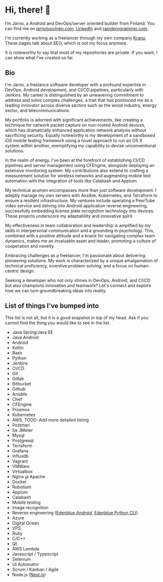 # Hi, there! 👋

I’m Jarno, a Android and DevOps/server oriented builder from Finland. You can find me on [jarnotuovinen.com](http://jarnotuovinen.com), [LinkedIn](https://linkedin.com/in/jarnotuovinen) and [rapidprogrammer.com](http://rapidprogrammer.com).

I'm currently working as a freelancer through my own company [Kranu](https://www.kranu.fi/). These pages talk about SEO, which is not my focus anymore.

It is noteworthy to say that most of my repositories are private. If you want, I can show what I've created so far.

## Bio

I'm Jarno, a freelance software developer with a profound expertise in DevOps, Android development, and CI/CD pipelines, particularly with Jenkins. My career is distinguished by an unwavering commitment to address and solve complex challenges, a trait that has positioned me as a leading innovator across diverse sectors such as the wood industry, energy sector, and telecommunications.

My portfolio is adorned with significant achievements, like creating a technique for network packet capture on non-rooted Android devices, which has dramatically enhanced application network analysis without sacrificing security. Equally noteworthy is my development of a sandboxed iOS mobile testing framework using a novel approach to run an OS X system within another, exemplifying my capability to devise unconventional solutions.

In the realm of energy, I've been at the forefront of establishing CI/CD pipelines and server management using CFEngine, alongside deploying an extensive monitoring system. My contributions also extend to crafting a measurement solution for wireless networks and augmenting mobile test automation with the integration of tools like Calabash and Appium.

My technical acumen encompasses more than just software development. I adeptly manage my own servers with Ansible, Kubernetes, and Terraform to ensure a resilient infrastructure. My ventures include operating a PeerTube video service and delving into Android application reverse engineering, successfully embedding license plate recognition technology into devices. These projects underscore my adaptability and innovative spirit.

My effectiveness in team collaboration and leadership is amplified by my skills in interpersonal communication and a grounding in psychology. This, combined with a positive attitude and a knack for navigating complex team dynamics, makes me an invaluable asset and leader, promoting a culture of cooperation and novelty.

Embracing challenges as a freelancer, I'm passionate about delivering pioneering solutions. My work is characterized by a unique amalgamation of technical proficiency, inventive problem-solving, and a focus on human-centric design.

Seeking a developer who not only shines in DevOps, Android, and CI/CD but also champions innovation and teamwork? Let's connect and explore how we can turn groundbreaking ideas into reality.

## List of things I've bumped into

This list is not all, but it is a good snapshot in top of my head. Ask if you cannot find the thing you would like to see in the list.

* Java Spring/Java EE
* Java Android
* Android
* Kotlin
* Bash
* Python
* Jenkins
* CI/CD
* Git
* Gitlab
* Bitbucket
* Github
* Ansible
* Chef
* CFEngine
* Proxmox
* Kubernetes
* AWS, TODO: Add more detailed listing
* Postman
* Se JMeter
* Mysql
* Postgresql
* Terraform
* Grafana
* Influxdb
* Vagrant
* VMWare
* Virtualbox
* Nginx ja Apache
* Docker
* Robotium
* Appium
* Calabash
* Mobile testing
* Image recognition
* Reverse engineering ([Edenblue Android](https://github.com/spedepekka/edenblue-android), [Edenblue Python CLI](https://github.com/spedepekka/edenblue-python))
* Azure
* Digital Ocean
* VPS
* Ruby
* C/C++
* Qt
* AWS Lambda
* Javascript / Typescript
* Selenium
* UI Automator
* Scrum / Kanban / Agile
* Node.js ([Nest.js](https://github.com/spedepekka/nest-bakkari))

